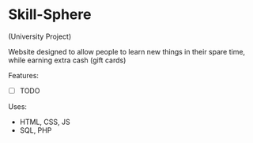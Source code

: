 # Skill-Sphere
(University Project)

Website designed to allow people to learn new things in their spare time, while earning extra cash (gift cards)

Features:
- [ ] TODO

Uses:
- HTML, CSS, JS
- SQL, PHP
